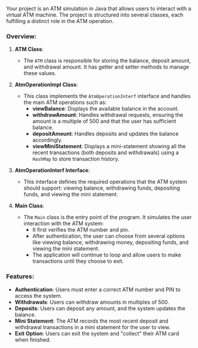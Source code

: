 Your project is an ATM simulation in Java that allows users to interact with a virtual ATM machine. The project is structured into several classes, each fulfilling a distinct role in the ATM operation.

### Overview:
1. **ATM Class**: 
   - The `ATM` class is responsible for storing the balance, deposit amount, and withdrawal amount. It has getter and setter methods to manage these values.

2. **AtmOperationImpl Class**:
   - This class implements the `AtmOperationInterf` interface and handles the main ATM operations such as:
     - **viewBalance**: Displays the available balance in the account.
     - **withdrawAmount**: Handles withdrawal requests, ensuring the amount is a multiple of 500 and that the user has sufficient balance.
     - **depositAmount**: Handles deposits and updates the balance accordingly.
     - **viewMiniStatement**: Displays a mini-statement showing all the recent transactions (both deposits and withdrawals) using a `HashMap` to store transaction history.

3. **AtmOperationInterf Interface**:
   - This interface defines the required operations that the ATM system should support: viewing balance, withdrawing funds, depositing funds, and viewing the mini statement.

4. **Main Class**:
   - The `Main` class is the entry point of the program. It simulates the user interaction with the ATM system:
     - It first verifies the ATM number and pin.
     - After authentication, the user can choose from several options like viewing balance, withdrawing money, depositing funds, and viewing the mini statement.
     - The application will continue to loop and allow users to make transactions until they choose to exit.

### Features:
- **Authentication**: Users must enter a correct ATM number and PIN to access the system.
- **Withdrawals**: Users can withdraw amounts in multiples of 500.
- **Deposits**: Users can deposit any amount, and the system updates the balance.
- **Mini Statement**: The ATM records the most recent deposit and withdrawal transactions in a mini statement for the user to view.
- **Exit Option**: Users can exit the system and "collect" their ATM card when finished.



